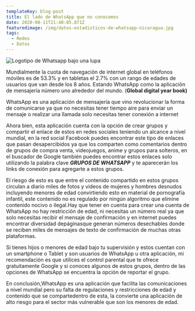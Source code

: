 ```yaml
---
templateKey: blog-post
title: El lado de WhatsApp que no conocemos
date: 2020-08-11T21:40:05.871Z
featuredimage: /img/datos-estadisticos-de-whatsapp-nicaragua.jpg
tags:
  - Redes
  - Datos
---
```

![Logotipo de Whatsapp bajo una lupa](/img/datos-estadisticos-de-whatsapp-nicaragua.jpg "Datos de Whatsapp en Nicaragua")

Mundialmente la cuota de navegación de internet global en teléfonos móviles es de 53.3% y en tabletas el 2.7% con un rango de edades de usuarios que van desde los 8 años. Estando WhatsApp como la aplicación de mensajería número uno alrededor del mundo. (**Global digital year book)**

WhatsApp es una aplicación de mensajería que vino revolucionar la forma de comunicarse ya que no necesitas tener tiempo aire para enviar un mensaje o realizar una llamada solo necesitas tener conexión a internet

Ahora bien, esta aplicación cuenta con la opción de crear grupos y compartir el enlace de estos en redes sociales teniendo un alcance a nivel mundial, en la red social Facebook puedes encontrar este tipo de enlaces que pasan desapercibidos ya que los comparten como comentarios dentro de grupos de compra venta, videojuegos, anime y grupos para solteros, en el buscador de Google también puedes encontrar estos enlaces solo utilizando la palabra clave ***GRUPOS DE WHATSAPP*** y te aparecerán los links de conexión para agregarte a estos grupos.

El riesgo de esto es que entre el contenido compartido en estos grupos circulan a diario miles de fotos y videos de mujeres y hombres desnudos incluyendo menores de edad convirtiendo esto en material de pornografía infantil, este contenido no es regulado por ningún algoritmo que elimine contenido nocivo o ilegal.Hay que tener en cuenta para crear una cuenta de WhatsApp no hay restricción de edad, ni necesitas un número real ya que solo necesitas recibir el mensaje de confirmación y en internet puedes encontrar diversidad depáginasque generan números desechables donde se reciben miles de mensajes de texto de confirmación de muchas otras plataformas.

Si tienes hijos o menores de edad bajo tu supervisión y estos cuentan con un smartphone o Tablet y son usuarios de WhatsApp u otra aplicación, mi recomendación es que utilices el control parental que te ofrece gratuitamente Google y si conoces algunos de estos grupos, dentro de las opciones de WhatsApp se encuentra la opción de reportar el grupo.

En conclusión,WhatsApp es una aplicación que facilita las comunicaciones a nivel mundial pero su falta de regulaciones y restricciones de edad y contenido que se compartedentro de esta, la convierte una aplicación de alto riesgo para el sector más vulnerable que son los menores de edad.